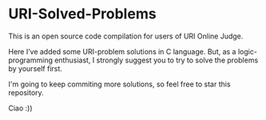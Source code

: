 # URI-Solved-Problems

This is an open source code compilation for users of URI Online Judge.

Here I’ve added some URI-problem solutions in C language. But, as a logic-programming enthusiast, I strongly suggest you to try to solve the problems by yourself first.

I'm going to keep commiting more solutions, so feel free to star this repository.

Ciao :))
